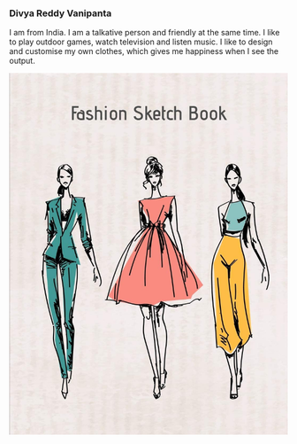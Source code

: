 ### Divya Reddy Vanipanta

I am from India. I am a talkative person and friendly at the same time. I like to play outdoor games, watch television and listen music. I like to design and customise my own clothes, which gives me happiness when I see the output.

![My Interest](https://github.com/divyareddyvanipanta/assignment2-vanipanta/blob/main/fashion.jpg)